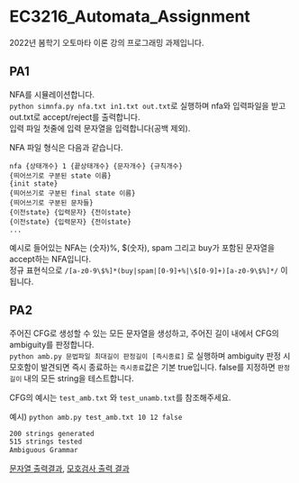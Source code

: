 # EC3216_Automata_Assignment
2022년 봄학기 오토마타 이론 강의 프로그래밍 과제입니다.
## PA1
NFA를 시뮬레이션합니다.<br>
` python simnfa.py nfa.txt in1.txt out.txt `로 실행하며 nfa와 입력파일을 받고 out.txt로 accept/reject를 출력합니다.<br>
입력 파일 첫줄에 입력 문자열을 입력합니다(공백 제외).

NFA 파일 형식은 다음과 같습니다.<br>
```
nfa {상태개수} 1 {끝상태개수} {문자개수} {규칙개수}
{띄어쓰기로 구분된 state 이름}
{init state}
{띄어쓰기로 구분된 final state 이름}
{띄어쓰기로 구분된 문자들}
{이전state} {입력문자} {전이state}
{이전state} {입력문자} {전이state}
...
```
예시로 들어있는 NFA는 (숫자)%, $(숫자), spam 그리고 buy가 포함된 문자열을 accept하는 NFA입니다.<br> 정규 표현식으로 `/[a-z0-9\$%]*(buy|spam|[0-9]+%|\$[0-9]+)[a-z0-9\$%]*/` 이 됩니다.
## PA2
주어진 CFG로 생성할 수 있는 모든 문자열을 생성하고, 주어진 길이 내에서 CFG의 ambiguity를 판정합니다.<br>
`python amb.py 문법파일 최대길이 판정길이 [즉시종료]`
로 실행하며 ambiguity 판정 시 모호함이 발견되면 즉시 종료하는 `즉시종료`값은 기본 true입니다. false를 지정하면 `판정길이` 내의 모든 string을 테스트합니다.

CFG의 예시는 `test_amb.txt` 와 `test_unamb.txt`를 참조해주세요.

예시) `python amb.py test_amb.txt 10 12 false`
```bash
200 strings generated
515 strings tested
Ambiguous Grammar
```
[문자열 출력결과](./PA2/strings.txt), [모호검사 출력 결과](./PA2/tested_ambiguity.txt)





